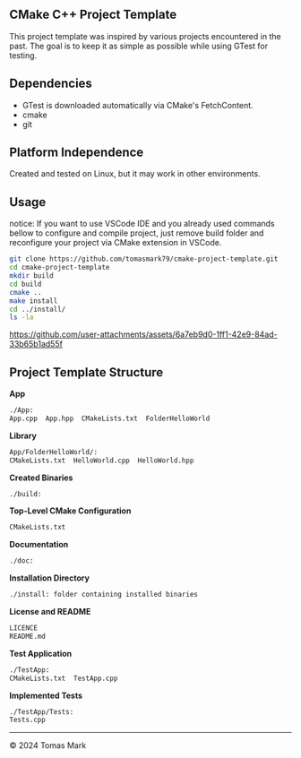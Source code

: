 ## CMake C++ Project Template

This project template was inspired by various projects encountered in the past. The goal is to keep it as simple as possible while using GTest for testing.

## Dependencies

- GTest is downloaded automatically via CMake's FetchContent.
- cmake
- git

## Platform Independence

Created and tested on Linux, but it may work in other environments.

## Usage

notice:
    If you want to use VSCode IDE and you already used commands bellow to configure and compile project, just remove build folder and reconfigure your project via CMake extension in VSCode.

```bash
git clone https://github.com/tomasmark79/cmake-project-template.git
cd cmake-project-template
mkdir build
cd build
cmake ..
make install
cd ../install/
ls -la
```


https://github.com/user-attachments/assets/6a7eb9d0-1ff1-42e9-84ad-33b65b1ad55f



## Project Template Structure

**App**

```txt
./App:
App.cpp  App.hpp  CMakeLists.txt  FolderHelloWorld
```

**Library**

```txt
App/FolderHelloWorld/:
CMakeLists.txt  HelloWorld.cpp  HelloWorld.hpp
```

**Created Binaries**

```txt
./build:
```

**Top-Level CMake Configuration**

```txt
CMakeLists.txt
```

**Documentation**

```txt
./doc:
```

**Installation Directory**

```txt
./install: folder containing installed binaries
```

**License and README**

```txt
LICENCE
README.md
```

**Test Application**

```txt
./TestApp:
CMakeLists.txt  TestApp.cpp 
```

**Implemented Tests**

```txt
./TestApp/Tests:
Tests.cpp
```

---

© 2024 Tomas Mark
